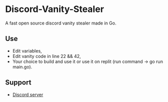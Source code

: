 # Discord-Vanity-Stealer

A fast open source discord vanity stealer made in Go.

## Use
* Edit variables,
* Edit vanity code in line 22 && 42,
* Your choice to build and use it or use it on replit (run command -> go run main.go).

## Support
* [Discord server](https://discord.gg/playzxd)
